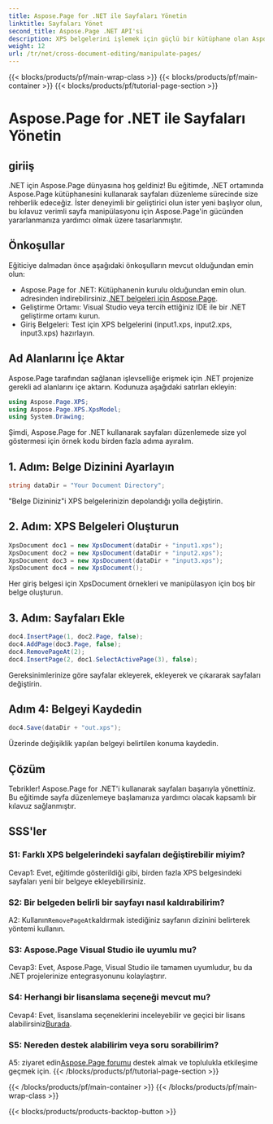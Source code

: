 ```yaml
---
title: Aspose.Page for .NET ile Sayfaları Yönetin
linktitle: Sayfaları Yönet
second_title: Aspose.Page .NET API'si
description: XPS belgelerini işlemek için güçlü bir kütüphane olan Aspose.Page'i kullanarak .NET'te sayfa manipülasyonunu keşfedin. Etkili sonuçlar için adım adım kılavuzumuzu izleyin.
weight: 12
url: /tr/net/cross-document-editing/manipulate-pages/
---
```


{{< blocks/products/pf/main-wrap-class >}}
{{< blocks/products/pf/main-container >}}
{{< blocks/products/pf/tutorial-page-section >}}

# Aspose.Page for .NET ile Sayfaları Yönetin

## giriiş

.NET için Aspose.Page dünyasına hoş geldiniz! Bu eğitimde, .NET ortamında Aspose.Page kütüphanesini kullanarak sayfaları düzenleme sürecinde size rehberlik edeceğiz. İster deneyimli bir geliştirici olun ister yeni başlıyor olun, bu kılavuz verimli sayfa manipülasyonu için Aspose.Page'in gücünden yararlanmanıza yardımcı olmak üzere tasarlanmıştır.

## Önkoşullar

Eğiticiye dalmadan önce aşağıdaki önkoşulların mevcut olduğundan emin olun:

-  Aspose.Page for .NET: Kütüphanenin kurulu olduğundan emin olun. adresinden indirebilirsiniz.[.NET belgeleri için Aspose.Page](https://reference.aspose.com/page/net/).
- Geliştirme Ortamı: Visual Studio veya tercih ettiğiniz IDE ile bir .NET geliştirme ortamı kurun.
- Giriş Belgeleri: Test için XPS belgelerini (input1.xps, input2.xps, input3.xps) hazırlayın.

## Ad Alanlarını İçe Aktar

Aspose.Page tarafından sağlanan işlevselliğe erişmek için .NET projenize gerekli ad alanlarını içe aktarın. Kodunuza aşağıdaki satırları ekleyin:

```csharp
using Aspose.Page.XPS;
using Aspose.Page.XPS.XpsModel;
using System.Drawing;
```

Şimdi, Aspose.Page for .NET kullanarak sayfaları düzenlemede size yol göstermesi için örnek kodu birden fazla adıma ayıralım.

## 1. Adım: Belge Dizinini Ayarlayın

```csharp
string dataDir = "Your Document Directory";
```

"Belge Dizininiz"i XPS belgelerinizin depolandığı yolla değiştirin.

## 2. Adım: XPS Belgeleri Oluşturun

```csharp
XpsDocument doc1 = new XpsDocument(dataDir + "input1.xps");
XpsDocument doc2 = new XpsDocument(dataDir + "input2.xps");
XpsDocument doc3 = new XpsDocument(dataDir + "input3.xps");
XpsDocument doc4 = new XpsDocument();
```

Her giriş belgesi için XpsDocument örnekleri ve manipülasyon için boş bir belge oluşturun.

## 3. Adım: Sayfaları Ekle

```csharp
doc4.InsertPage(1, doc2.Page, false);
doc4.AddPage(doc3.Page, false);
doc4.RemovePageAt(2);
doc4.InsertPage(2, doc1.SelectActivePage(3), false);
```

Gereksinimlerinize göre sayfalar ekleyerek, ekleyerek ve çıkararak sayfaları değiştirin.

## Adım 4: Belgeyi Kaydedin

```csharp
doc4.Save(dataDir + "out.xps");
```

Üzerinde değişiklik yapılan belgeyi belirtilen konuma kaydedin.

## Çözüm

Tebrikler! Aspose.Page for .NET'i kullanarak sayfaları başarıyla yönettiniz. Bu eğitimde sayfa düzenlemeye başlamanıza yardımcı olacak kapsamlı bir kılavuz sağlanmıştır.

## SSS'ler

### S1: Farklı XPS belgelerindeki sayfaları değiştirebilir miyim?

Cevap1: Evet, eğitimde gösterildiği gibi, birden fazla XPS belgesindeki sayfaları yeni bir belgeye ekleyebilirsiniz.

### S2: Bir belgeden belirli bir sayfayı nasıl kaldırabilirim?

 A2: Kullanın`RemovePageAt`kaldırmak istediğiniz sayfanın dizinini belirterek yöntemi kullanın.

### S3: Aspose.Page Visual Studio ile uyumlu mu?

Cevap3: Evet, Aspose.Page, Visual Studio ile tamamen uyumludur, bu da .NET projelerinize entegrasyonunu kolaylaştırır.

### S4: Herhangi bir lisanslama seçeneği mevcut mu?

 Cevap4: Evet, lisanslama seçeneklerini inceleyebilir ve geçici bir lisans alabilirsiniz[Burada](https://purchase.aspose.com/temporary-license/).

### S5: Nereden destek alabilirim veya soru sorabilirim?

 A5: ziyaret edin[Aspose.Page forumu](https://forum.aspose.com/c/page/39) destek almak ve toplulukla etkileşime geçmek için.
{{< /blocks/products/pf/tutorial-page-section >}}

{{< /blocks/products/pf/main-container >}}
{{< /blocks/products/pf/main-wrap-class >}}

{{< blocks/products/products-backtop-button >}}
